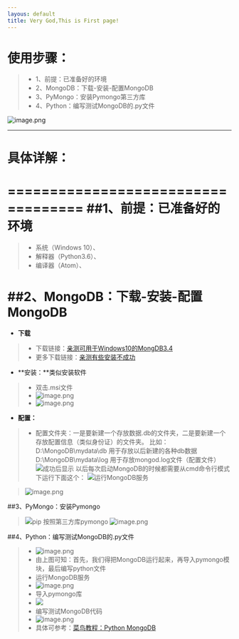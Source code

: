 ```yaml
---
layous: default
title: Very God,This is First page!
---
```

# 使用步骤：
>- 1、前提：已准备好的环境
>- 2、MongoDB：下载-安装-配置MongoDB
>- 3、PyMongo：安装Pymongo第三方库
>- 4、Python：编写测试MongoDB的.py文件

![image.png](https://upload-images.jianshu.io/upload_images/4769551-092d727b42ca6c62.png?imageMogr2/auto-orient/strip%7CimageView2/2/w/480)

-------------------------------------------------------------------------------------------------
# 具体详解：

===================================
##1、前提：已准备好的环境
===================================

>- 系统（Windows 10）、
>- 解释器（Python3.6）、
>- 编译器（Atom）、


##2、MongoDB：下载-安装-配置MongoDB
===================================
- **下载**
>- 下载链接：[亲测可用于Windows10的MongDB3.4](https://fastdl.mongodb.org/win32/mongodb-win32-x86_64-2008plus-3.4.15-signed.msi)
>- 更多下载链接：[亲测有些安装不成功](https://www.mongodb.com/download-center#community)

- **安装：**类似安装软件
>- 双击.msi文件
>- ![image.png](https://upload-images.jianshu.io/upload_images/4769551-b889015d7bcd3022.png?imageMogr2/auto-orient/strip%7CimageView2/2/w/1240)
>- ![image.png](https://upload-images.jianshu.io/upload_images/4769551-04a0a00e749fcf1f.png?imageMogr2/auto-orient/strip%7CimageView2/2/w/1240)

- **配置：**
>- 配置文件夹：一是要新建一个存放数据.db的文件夹，二是要新建一个存放配置信息（类似身份证）的文件夹。
>比如：
>D:\MongoDB\mydata\db 用于存放以后新建的各种db数据
>D:\MongoDB\mydata\log 用于存放mongod.log文件（配置文件）
>![成功后显示](https://upload-images.jianshu.io/upload_images/4769551-64b375190631dfe4.png?imageMogr2/auto-orient/strip%7CimageView2/2/w/1240)
以后每次启动MongoDB的时候都需要从cmd命令行模式下运行下面这个：
![运行MongoDB服务](https://upload-images.jianshu.io/upload_images/4769551-fad26890f96dbab2.png?imageMogr2/auto-orient/strip%7CimageView2/2/w/1240)

>![image.png](https://upload-images.jianshu.io/upload_images/4769551-9c51cb4d1f38bc14.png?imageMogr2/auto-orient/strip%7CimageView2/2/w/1240)


##3、PyMongo：安装Pymongo
>![pip 按照第三方库pymongo](https://upload-images.jianshu.io/upload_images/4769551-a9add75d4d1902b2.png?imageMogr2/auto-orient/strip%7CimageView2/2/w/1240)
>![image.png](https://upload-images.jianshu.io/upload_images/4769551-4a59c01699536fee.png?imageMogr2/auto-orient/strip%7CimageView2/2/w/1240)

##4、Python：编写测试MongoDB的.py文件
>- ![image.png](https://upload-images.jianshu.io/upload_images/4769551-c96d3f08d31f63cf.png?imageMogr2/auto-orient/strip%7CimageView2/2/w/1240)
>- 由上图可知：首先，我们得把MongoDB运行起来，再导入pymongo模块，最后编写python文件
>- 运行MongoDB服务
>- ![image.png](https://upload-images.jianshu.io/upload_images/4769551-c0bd00f930b1982a.png?imageMogr2/auto-orient/strip%7CimageView2/2/w/1240)
>- 导入pymongo库
>- ![](https://upload-images.jianshu.io/upload_images/4769551-4813741ce3671891.png?imageMogr2/auto-orient/strip%7CimageView2/2/w/1240)
>- 编写测试MongoDB代码
>- ![image.png](https://upload-images.jianshu.io/upload_images/4769551-a6724fbb3c305c8c.png?imageMogr2/auto-orient/strip%7CimageView2/2/w/1240)
>- 具体可参考：[菜鸟教程：Python MongoDB](http://www.runoob.com/python3/python-mongodb.html)
